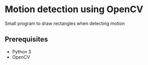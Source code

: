 # Motion detection using OpenCV
Small program to draw rectangles when detecting motion

## Prerequisites 

- Python 3
- OpenCV